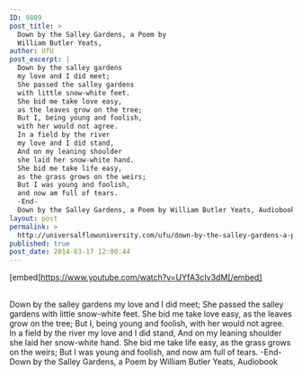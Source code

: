 ```yaml
---
ID: 9809
post_title: >
  Down by the Salley Gardens, a Poem by
  William Butler Yeats,
author: UfU
post_excerpt: |
  Down by the salley gardens
  my love and I did meet;
  She passed the salley gardens
  with little snow-white feet.
  She bid me take love easy,
  as the leaves grow on the tree;
  But I, being young and foolish,
  with her would not agree.
  In a field by the river
  my love and I did stand,
  And on my leaning shoulder
  she laid her snow-white hand.
  She bid me take life easy,
  as the grass grows on the weirs;
  But I was young and foolish,
  and now am full of tears.
  -End-
  Down by the Salley Gardens, a Poem by William Butler Yeats, Audiobook
layout: post
permalink: >
  http://universalflowuniversity.com/ufu/down-by-the-salley-gardens-a-poem-by-william-butler-yeats/
published: true
post_date: 2014-03-17 12:00:44
---
```

[embed]https://www.youtube.com/watch?v=UYfA3cIv3dM[/embed]</br></br>
<p>Down by the salley gardens
   my love and I did meet;
She passed the salley gardens
   with little snow-white feet.
She bid me take love easy,
   as the leaves grow on the tree;
But I, being young and foolish,
   with her would not agree.
In a field by the river
   my love and I did stand,
And on my leaning shoulder
   she laid her snow-white hand.
She bid me take life easy,
   as the grass grows on the weirs;
But I was young and foolish,
   and now am full of tears.   
-End-
Down by the Salley Gardens, a Poem by William Butler Yeats, Audiobook </p>